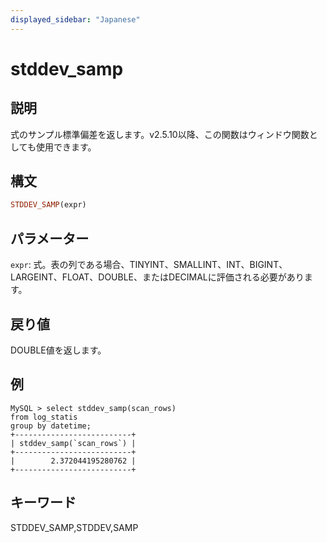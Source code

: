 ```yaml
---
displayed_sidebar: "Japanese"
---
```


# stddev_samp

## 説明

式のサンプル標準偏差を返します。v2.5.10以降、この関数はウィンドウ関数としても使用できます。

## 構文

```Haskell
STDDEV_SAMP(expr)
```

## パラメーター

`expr`: 式。表の列である場合、TINYINT、SMALLINT、INT、BIGINT、LARGEINT、FLOAT、DOUBLE、またはDECIMALに評価される必要があります。

## 戻り値

DOUBLE値を返します。

## 例

```plain text
MySQL > select stddev_samp(scan_rows)
from log_statis
group by datetime;
+--------------------------+
| stddev_samp(`scan_rows`) |
+--------------------------+
|        2.372044195280762 |
+--------------------------+
```

## キーワード

STDDEV_SAMP,STDDEV,SAMP